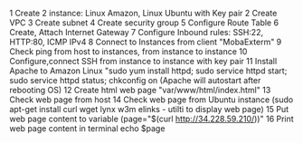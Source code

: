 1 Create 2 instance: Linux Amazon, Linux Ubuntu with Key pair
2 Create VPC 
3 Create subnet
4 Create security group
5 Configure Route Table
6 Create, Attach Internet Gateway
7 Configure Inbound rules: SSH:22, HTTP:80, ICMP IPv4
8 Connect to Instances from client "MobaExterm"
9 Check ping from host to instances, from instance to instance
10 Configure,connect SSH from instance to instance with key pair
11 Install Apache to Amazon Linux "sudo yum install httpd; sudo service httpd start; sudo service httpd status; chkconfig on (Apache will autostart after rebooting OS)
12 Create html web page "var/www/html/index.html" 
13 Check web page from host
14 Check web page from Ubuntu instance (sudo apt-get install curl wget lynx w3m elinks - utilti to display web page)
15 Put web page content to variable (page="$(curl http://34.228.59.210/))" 
16 Print web page content in terminal echo $page

